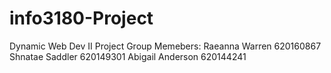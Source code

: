 # info3180-Project
Dynamic Web Dev II Project
Group Memebers:
Raeanna Warren 620160867
Shnatae Saddler 620149301
Abigail Anderson 620144241
